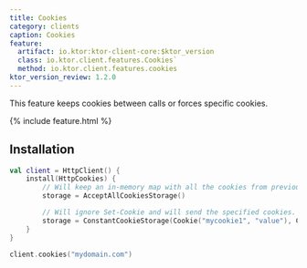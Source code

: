 ```yaml
---
title: Cookies
category: clients
caption: Cookies
feature:
  artifact: io.ktor:ktor-client-core:$ktor_version
  class: io.ktor.client.features.Cookies`
  method: io.ktor.client.features.cookies
ktor_version_review: 1.2.0
---
```


This feature keeps cookies between calls or forces specific cookies.

{% include feature.html %}

## Installation

```kotlin
val client = HttpClient() {
    install(HttpCookies) {
        // Will keep an in-memory map with all the cookies from previous requests.
        storage = AcceptAllCookiesStorage()

        // Will ignore Set-Cookie and will send the specified cookies.
        storage = ConstantCookieStorage(Cookie("mycookie1", "value"), Cookie("mycookie2", "value"))
    }
}

client.cookies("mydomain.com")
```
